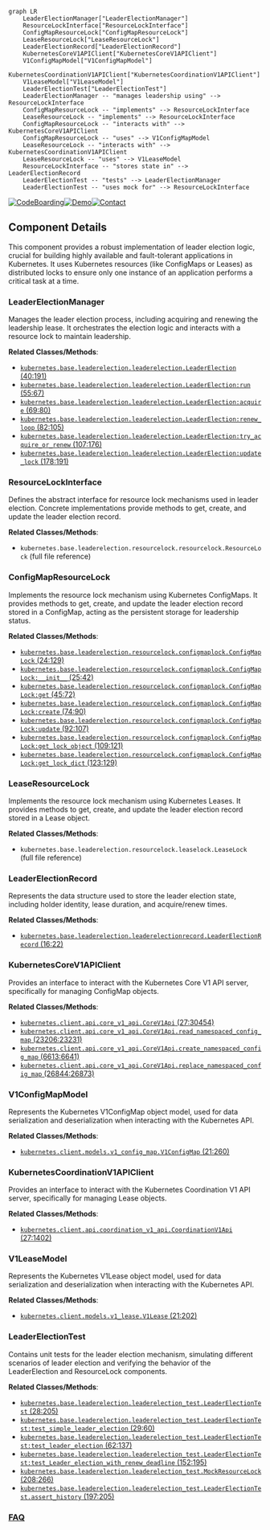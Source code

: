 ```mermaid
graph LR
    LeaderElectionManager["LeaderElectionManager"]
    ResourceLockInterface["ResourceLockInterface"]
    ConfigMapResourceLock["ConfigMapResourceLock"]
    LeaseResourceLock["LeaseResourceLock"]
    LeaderElectionRecord["LeaderElectionRecord"]
    KubernetesCoreV1APIClient["KubernetesCoreV1APIClient"]
    V1ConfigMapModel["V1ConfigMapModel"]
    KubernetesCoordinationV1APIClient["KubernetesCoordinationV1APIClient"]
    V1LeaseModel["V1LeaseModel"]
    LeaderElectionTest["LeaderElectionTest"]
    LeaderElectionManager -- "manages leadership using" --> ResourceLockInterface
    ConfigMapResourceLock -- "implements" --> ResourceLockInterface
    LeaseResourceLock -- "implements" --> ResourceLockInterface
    ConfigMapResourceLock -- "interacts with" --> KubernetesCoreV1APIClient
    ConfigMapResourceLock -- "uses" --> V1ConfigMapModel
    LeaseResourceLock -- "interacts with" --> KubernetesCoordinationV1APIClient
    LeaseResourceLock -- "uses" --> V1LeaseModel
    ResourceLockInterface -- "stores state in" --> LeaderElectionRecord
    LeaderElectionTest -- "tests" --> LeaderElectionManager
    LeaderElectionTest -- "uses mock for" --> ResourceLockInterface
```
[![CodeBoarding](https://img.shields.io/badge/Generated%20by-CodeBoarding-9cf?style=flat-square)](https://github.com/CodeBoarding/GeneratedOnBoardings)[![Demo](https://img.shields.io/badge/Try%20our-Demo-blue?style=flat-square)](https://www.codeboarding.org/demo)[![Contact](https://img.shields.io/badge/Contact%20us%20-%20contact@codeboarding.org-lightgrey?style=flat-square)](mailto:contact@codeboarding.org)

## Component Details

This component provides a robust implementation of leader election logic, crucial for building highly available and fault-tolerant applications in Kubernetes. It uses Kubernetes resources (like ConfigMaps or Leases) as distributed locks to ensure only one instance of an application performs a critical task at a time.

### LeaderElectionManager
Manages the leader election process, including acquiring and renewing the leadership lease. It orchestrates the election logic and interacts with a resource lock to maintain leadership.


**Related Classes/Methods**:

- <a href="https://github.com/kubernetes-client/python/blob/master/kubernetes/base/leaderelection/leaderelection.py#L40-L191" target="_blank" rel="noopener noreferrer">`kubernetes.base.leaderelection.leaderelection.LeaderElection` (40:191)</a>
- <a href="https://github.com/kubernetes-client/python/blob/master/kubernetes/base/leaderelection/leaderelection.py#L55-L67" target="_blank" rel="noopener noreferrer">`kubernetes.base.leaderelection.leaderelection.LeaderElection:run` (55:67)</a>
- <a href="https://github.com/kubernetes-client/python/blob/master/kubernetes/base/leaderelection/leaderelection.py#L69-L80" target="_blank" rel="noopener noreferrer">`kubernetes.base.leaderelection.leaderelection.LeaderElection:acquire` (69:80)</a>
- <a href="https://github.com/kubernetes-client/python/blob/master/kubernetes/base/leaderelection/leaderelection.py#L82-L105" target="_blank" rel="noopener noreferrer">`kubernetes.base.leaderelection.leaderelection.LeaderElection:renew_loop` (82:105)</a>
- <a href="https://github.com/kubernetes-client/python/blob/master/kubernetes/base/leaderelection/leaderelection.py#L107-L176" target="_blank" rel="noopener noreferrer">`kubernetes.base.leaderelection.leaderelection.LeaderElection:try_acquire_or_renew` (107:176)</a>
- <a href="https://github.com/kubernetes-client/python/blob/master/kubernetes/base/leaderelection/leaderelection.py#L178-L191" target="_blank" rel="noopener noreferrer">`kubernetes.base.leaderelection.leaderelection.LeaderElection:update_lock` (178:191)</a>


### ResourceLockInterface
Defines the abstract interface for resource lock mechanisms used in leader election. Concrete implementations provide methods to get, create, and update the leader election record.


**Related Classes/Methods**:

- `kubernetes.base.leaderelection.resourcelock.resourcelock.ResourceLock` (full file reference)


### ConfigMapResourceLock
Implements the resource lock mechanism using Kubernetes ConfigMaps. It provides methods to get, create, and update the leader election record stored in a ConfigMap, acting as the persistent storage for leadership status.


**Related Classes/Methods**:

- <a href="https://github.com/kubernetes-client/python/blob/master/kubernetes/base/leaderelection/resourcelock/configmaplock.py#L24-L129" target="_blank" rel="noopener noreferrer">`kubernetes.base.leaderelection.resourcelock.configmaplock.ConfigMapLock` (24:129)</a>
- <a href="https://github.com/kubernetes-client/python/blob/master/kubernetes/base/leaderelection/resourcelock/configmaplock.py#L25-L42" target="_blank" rel="noopener noreferrer">`kubernetes.base.leaderelection.resourcelock.configmaplock.ConfigMapLock:__init__` (25:42)</a>
- <a href="https://github.com/kubernetes-client/python/blob/master/kubernetes/base/leaderelection/resourcelock/configmaplock.py#L45-L72" target="_blank" rel="noopener noreferrer">`kubernetes.base.leaderelection.resourcelock.configmaplock.ConfigMapLock:get` (45:72)</a>
- <a href="https://github.com/kubernetes-client/python/blob/master/kubernetes/base/leaderelection/resourcelock/configmaplock.py#L74-L90" target="_blank" rel="noopener noreferrer">`kubernetes.base.leaderelection.resourcelock.configmaplock.ConfigMapLock:create` (74:90)</a>
- <a href="https://github.com/kubernetes-client/python/blob/master/kubernetes/base/leaderelection/resourcelock/configmaplock.py#L92-L107" target="_blank" rel="noopener noreferrer">`kubernetes.base.leaderelection.resourcelock.configmaplock.ConfigMapLock:update` (92:107)</a>
- <a href="https://github.com/kubernetes-client/python/blob/master/kubernetes/base/leaderelection/resourcelock/configmaplock.py#L109-L121" target="_blank" rel="noopener noreferrer">`kubernetes.base.leaderelection.resourcelock.configmaplock.ConfigMapLock:get_lock_object` (109:121)</a>
- <a href="https://github.com/kubernetes-client/python/blob/master/kubernetes/base/leaderelection/resourcelock/configmaplock.py#L123-L129" target="_blank" rel="noopener noreferrer">`kubernetes.base.leaderelection.resourcelock.configmaplock.ConfigMapLock:get_lock_dict` (123:129)</a>


### LeaseResourceLock
Implements the resource lock mechanism using Kubernetes Leases. It provides methods to get, create, and update the leader election record stored in a Lease object.


**Related Classes/Methods**:

- `kubernetes.base.leaderelection.resourcelock.leaselock.LeaseLock` (full file reference)


### LeaderElectionRecord
Represents the data structure used to store the leader election state, including holder identity, lease duration, and acquire/renew times.


**Related Classes/Methods**:

- <a href="https://github.com/kubernetes-client/python/blob/master/kubernetes/base/leaderelection/leaderelectionrecord.py#L16-L22" target="_blank" rel="noopener noreferrer">`kubernetes.base.leaderelection.leaderelectionrecord.LeaderElectionRecord` (16:22)</a>


### KubernetesCoreV1APIClient
Provides an interface to interact with the Kubernetes Core V1 API server, specifically for managing ConfigMap objects.


**Related Classes/Methods**:

- <a href="https://github.com/kubernetes-client/python/blob/master/kubernetes/client/api/core_v1_api.py#L27-L30454" target="_blank" rel="noopener noreferrer">`kubernetes.client.api.core_v1_api.CoreV1Api` (27:30454)</a>
- <a href="https://github.com/kubernetes-client/python/blob/master/kubernetes/client/api/core_v1_api.py#L23206-L23231" target="_blank" rel="noopener noreferrer">`kubernetes.client.api.core_v1_api.CoreV1Api.read_namespaced_config_map` (23206:23231)</a>
- <a href="https://github.com/kubernetes-client/python/blob/master/kubernetes/client/api/core_v1_api.py#L6613-L6641" target="_blank" rel="noopener noreferrer">`kubernetes.client.api.core_v1_api.CoreV1Api.create_namespaced_config_map` (6613:6641)</a>
- <a href="https://github.com/kubernetes-client/python/blob/master/kubernetes/client/api/core_v1_api.py#L26844-L26873" target="_blank" rel="noopener noreferrer">`kubernetes.client.api.core_v1_api.CoreV1Api.replace_namespaced_config_map` (26844:26873)</a>


### V1ConfigMapModel
Represents the Kubernetes V1ConfigMap object model, used for data serialization and deserialization when interacting with the Kubernetes API.


**Related Classes/Methods**:

- <a href="https://github.com/kubernetes-client/python/blob/master/kubernetes/client/models/v1_config_map.py#L21-L260" target="_blank" rel="noopener noreferrer">`kubernetes.client.models.v1_config_map.V1ConfigMap` (21:260)</a>


### KubernetesCoordinationV1APIClient
Provides an interface to interact with the Kubernetes Coordination V1 API server, specifically for managing Lease objects.


**Related Classes/Methods**:

- <a href="https://github.com/kubernetes-client/python/blob/master/kubernetes/client/api/coordination_v1_api.py#L27-L1402" target="_blank" rel="noopener noreferrer">`kubernetes.client.api.coordination_v1_api.CoordinationV1Api` (27:1402)</a>


### V1LeaseModel
Represents the Kubernetes V1Lease object model, used for data serialization and deserialization when interacting with the Kubernetes API.


**Related Classes/Methods**:

- <a href="https://github.com/kubernetes-client/python/blob/master/kubernetes/client/models/v1_lease.py#L21-L202" target="_blank" rel="noopener noreferrer">`kubernetes.client.models.v1_lease.V1Lease` (21:202)</a>


### LeaderElectionTest
Contains unit tests for the leader election mechanism, simulating different scenarios of leader election and verifying the behavior of the LeaderElection and ResourceLock components.


**Related Classes/Methods**:

- <a href="https://github.com/kubernetes-client/python/blob/master/kubernetes/base/leaderelection/leaderelection_test.py#L28-L205" target="_blank" rel="noopener noreferrer">`kubernetes.base.leaderelection.leaderelection_test.LeaderElectionTest` (28:205)</a>
- <a href="https://github.com/kubernetes-client/python/blob/master/kubernetes/base/leaderelection/leaderelection_test.py#L29-L60" target="_blank" rel="noopener noreferrer">`kubernetes.base.leaderelection.leaderelection_test.LeaderElectionTest:test_simple_leader_election` (29:60)</a>
- <a href="https://github.com/kubernetes-client/python/blob/master/kubernetes/base/leaderelection/leaderelection_test.py#L62-L137" target="_blank" rel="noopener noreferrer">`kubernetes.base.leaderelection.leaderelection_test.LeaderElectionTest:test_leader_election` (62:137)</a>
- <a href="https://github.com/kubernetes-client/python/blob/master/kubernetes/base/leaderelection/leaderelection_test.py#L152-L195" target="_blank" rel="noopener noreferrer">`kubernetes.base.leaderelection.leaderelection_test.LeaderElectionTest:test_Leader_election_with_renew_deadline` (152:195)</a>
- <a href="https://github.com/kubernetes-client/python/blob/master/kubernetes/base/leaderelection/leaderelection_test.py#L208-L266" target="_blank" rel="noopener noreferrer">`kubernetes.base.leaderelection.leaderelection_test.MockResourceLock` (208:266)</a>
- <a href="https://github.com/kubernetes-client/python/blob/master/kubernetes/base/leaderelection/leaderelection_test.py#L197-L205" target="_blank" rel="noopener noreferrer">`kubernetes.base.leaderelection.leaderelection_test.LeaderElectionTest.assert_history` (197:205)</a>




### [FAQ](https://github.com/CodeBoarding/GeneratedOnBoardings/tree/main?tab=readme-ov-file#faq)
